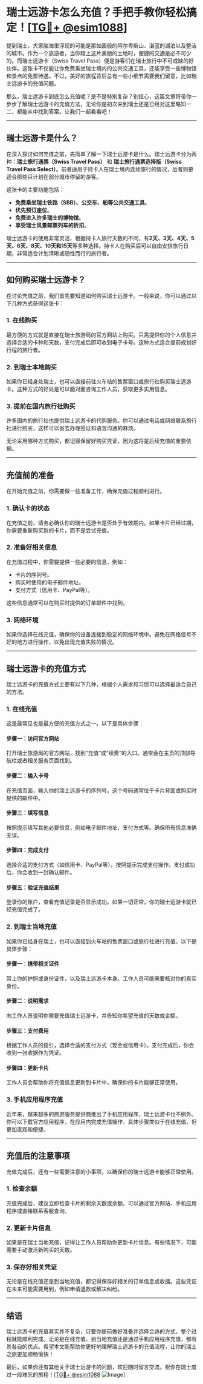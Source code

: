 # 瑞士远游卡怎么充值？手把手教你轻松搞定！[[TG💪+ @esim1088](https://t.me/s/esim1088)]

提到瑞士，大家脑海里浮现的可能是那如画般的阿尔卑斯山、湛蓝的湖泊以及整洁的城市。作为一个旅游者，当你踏上这片美丽的土地时，便捷的交通是必不可少的。而瑞士远游卡（Swiss Travel Pass）便是游客们在瑞士旅行中不可或缺的好伙伴。这张卡不仅能让你免费乘坐瑞士境内的公共交通工具，还能享受一些博物馆和景点的免票待遇。不过，美好的旅程背后总有一些小细节需要我们留意，比如瑞士远游卡的充值问题。

那么，瑞士远游卡到底怎么充值呢？是不是特别复杂？别担心，这篇文章将带你一步步了解瑞士远游卡的充值方法，无论你是初次来到瑞士还是已经对这里略知一二，都能从中找到答案。让我们一起看看吧！

---

## 瑞士远游卡是什么？

在深入探讨如何充值之前，先简单了解一下瑞士远游卡是什么。瑞士远游卡分为两种：**瑞士旅行通票（Swiss Travel Pass）** 和 **瑞士旅行通票选择版（Swiss Travel Pass Select）**。前者适用于持卡人在瑞士境内连续旅行的情况，后者则更适合那些只计划在部分城市停留的游客。

这张卡的主要功能包括：

- **免费乘坐瑞士铁路（SBB）、公交车、船等公共交通工具**。
- **优先预订座位**。
- **免费进入许多瑞士的博物馆**。
- **享受瑞士风景邮票列车的折扣**。

瑞士远游卡的使用非常灵活，根据持卡人旅行天数的不同，有**2天、3天、4天、5天、6天、8天、10天和15天**等多种选择。持卡人在购买后可以自由安排旅行日期，非常适合计划清晰或随性而行的旅行者。

---

## 如何购买瑞士远游卡？

在讨论充值之前，我们首先要知道如何购买瑞士远游卡。一般来说，你可以通过以下几种方式获得这张卡：

### 1. 在线购买
最方便的方式就是直接在瑞士旅游局的官方网站上购买。只需提供你的个人信息并选择合适的卡种和天数，支付完成后即可收到电子卡号。这种方式适合提前规划好行程的旅行者。

### 2. 到瑞士本地购买
如果你已经身处瑞士，也可以直接前往火车站的售票窗口或旅行社购买瑞士远游卡。这种方式的好处是可以面对面咨询工作人员，获取更多实用信息。

### 3. 提前在国内旅行社购买
许多国内的旅行社也提供瑞士远游卡的代购服务。你可以通过电话或网络联系旅行社进行购买，这样可以省去办理签证和语言沟通的麻烦。

无论采用哪种方式购买，都记得保留好购买凭证，因为这将是后续充值的重要依据。

---

## 充值前的准备

在开始充值之前，你需要做一些准备工作，确保充值过程顺利进行。

### 1. 确认卡的状态
在充值之前，请务必确认你的瑞士远游卡是否处于有效期内。如果卡片已经过期，你需要重新购买新的卡片，而不是尝试充值。

### 2. 准备好相关信息
在充值过程中，你需要提供一些必要的信息，例如：
- 卡片的序列号。
- 购买时使用的电子邮件地址。
- 支付方式（信用卡、PayPal等）。

这些信息通常可以在购买时提供的订单邮件中找到。

### 3. 网络环境
如果你选择在线充值，确保你的设备连接到稳定的网络环境中。避免在网络信号不好的地方进行操作，以免出现充值失败的情况。

---

## 瑞士远游卡的充值方式

瑞士远游卡的充值方式主要有以下几种，根据个人需求和习惯可以选择最适合自己的方法。

### 1. 在线充值
这是最常见也是最方便的充值方式之一。以下是具体步骤：

#### 步骤一：访问官方网站
打开瑞士旅游局的官方网站，找到“充值”或“续费”的入口。通常会在主页的顶部导航栏或者相关服务页面找到。

#### 步骤二：输入卡号
在充值页面，输入你的瑞士远游卡的序列号。这个号码通常位于卡片背面或购买时提供的邮件中。

#### 步骤三：填写信息
按照提示填写其他必要信息，例如电子邮件地址、支付方式等。确保所有信息准确无误。

#### 步骤四：完成支付
选择合适的支付方式（如信用卡、PayPal等），按照提示完成支付操作。支付成功后，你会收到一封确认邮件。

#### 步骤五：验证充值结果
登录你的账户，查看充值记录是否显示成功。如果一切正常，你的瑞士远游卡就已经充值完成了。

### 2. 到瑞士当地充值
如果你已经身在瑞士，也可以直接到火车站的售票窗口或旅行社进行充值。以下是具体步骤：

#### 步骤一：携带相关证件
带上你的护照或身份证件，以及瑞士远游卡本身。工作人员可能需要核对你的真实身份。

#### 步骤二：说明需求
向工作人员说明你需要充值瑞士远游卡，并告知你希望充值的天数或金额。

#### 步骤三：支付费用
根据工作人员的指引，选择合适的支付方式（现金或信用卡）。支付完成后，你会收到一张收据作为凭证。

#### 步骤四：更新卡片
工作人员会帮助你将充值信息更新到卡片中，确保你的卡片能够正常使用。

### 3. 手机应用程序充值
近年来，越来越多的旅游服务提供商推出了手机应用程序，瑞士远游卡也不例外。你可以下载官方应用程序，在应用内完成充值操作。具体步骤类似于在线充值，但更加直观和便捷。

---

## 充值后的注意事项

充值完成后，还有一些需要注意的小事项，以确保你的瑞士远游卡能够正常使用。

### 1. 检查余额
充值完成后，建议立即检查卡片的剩余天数或余额。可以通过官方网站、手机应用程序或直接联系客服查询。

### 2. 更新卡片信息
如果是在瑞士当地充值，记得让工作人员帮助你更新卡片信息。有些情况下，可能需要手动激活新购买的天数。

### 3. 保存好相关凭证
无论是在线充值还是到当地充值，都记得保存好相关的订单信息或收据。这些凭证在未来可能需要用到，例如申请退款或解决纠纷。

---

## 结语

瑞士远游卡的充值其实并不复杂，只要你提前做好准备并选择合适的方式，整个过程就能顺利完成。无论是在线充值、到当地充值还是通过手机应用程序充值，都有其各自的优点。希望本文能帮助你更好地理解瑞士远游卡的充值流程，让你的瑞士之旅更加顺畅愉快！

最后，如果你还有其他关于瑞士远游卡的问题，欢迎随时留言交流。祝你在瑞士度过一段难忘的旅程！[[TG💪+ @esim1088](https://t.me/s/esim1088) ![Image](https://i.postimg.cc/4NQfJmqS/Snipaste-2025-05-13-00-14-12.png)]